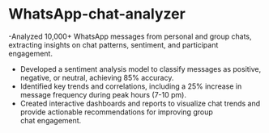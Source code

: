 # WhatsApp-chat-analyzer
 -Analyzed 10,000+ WhatsApp messages from personal and group chats, extracting insights on chat patterns, sentiment, and participant engagement.
- Developed a sentiment analysis model to classify messages as positive, negative, or neutral, achieving 85% accuracy.
- Identified key trends and correlations, including a 25% increase in message frequency during peak hours (7-10 pm).
- Created interactive dashboards and reports to visualize chat trends and provide actionable recommendations for improving group chat engagement.

